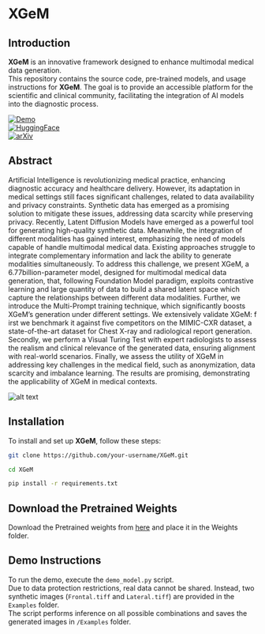 # XGeM

## Introduction
**XGeM** is an innovative framework designed to enhance multimodal medical data generation.  
This repository contains the source code, pre-trained models, and usage instructions for **XGeM**. The goal is to provide an accessible platform for the scientific and clinical community, facilitating the integration of AI models into the diagnostic process.

[![Demo](https://img.shields.io/badge/Demo-View-green)](https://medcodim.unicampus.it/overview)  
[![HuggingFace](https://img.shields.io/badge/HuggingFace-View-blue)](https://huggingface.co/spaces/dmolino/XGeM)  
[![arXiv](https://img.shields.io/badge/arXiv-1234.56789-b31b1b)](https://arxiv.org/abs/2501.04614)


## Abstract
Artificial Intelligence is revolutionizing medical practice, enhancing diagnostic accuracy and healthcare delivery. However, its adaptation in medical settings still faces significant challenges, related to data availability and privacy constraints. Synthetic data has emerged as a promising solution to mitigate these issues, addressing data scarcity while preserving privacy. Recently, Latent Diffusion Models have emerged as a powerful tool for generating high-quality synthetic data. Meanwhile, the integration of different modalities has gained interest, emphasizing the need of models capable of handle multimodal medical data. Existing approaches struggle to integrate complementary information and lack the ability to generate modalities simultaneously. To address this challenge, we present XGeM, a 6.77billion-parameter model, designed for multimodal medical data generation, that, following Foundation Model paradigm, exploits contrastive learning and large quantity of data to build a shared latent space which capture the relationships between different data modalities. Further, we introduce the Multi-Prompt training technique, which significantly boosts XGeM’s generation under different settings. We extensively validate XGeM: f irst we benchmark it against five competitors on the MIMIC-CXR dataset, a state-of-the-art dataset for Chest X-ray and radiological report generation. Secondly, we perform a Visual Turing Test with expert radiologists to assess the realism and clinical relevance of the generated data, ensuring alignment with real-world scenarios. Finally, we assess the utility of XGeM in addressing key challenges in the medical field, such as anonymization, data scarcity and imbalance learning. The results are promising, demonstrating the applicability of XGeM in medical contexts.

![alt text](https://github.com/cosbidev/XGeM/blob/main/Model.png)

 
## Installation
To install and set up **XGeM**, follow these steps:

```bash
git clone https://github.com/your-username/XGeM.git
```
```bash
cd XGeM
```
```bash
pip install -r requirements.txt
```
## Download the Pretrained Weights
Download the Pretrained weights from [here](https://unicampus365-my.sharepoint.com/:u:/g/personal/daniele_molino_unicampus_it/EaeJqsDx5RNFhAij-80UGdEBuiMw9DrnVqy7cvEstgUo3w?e=xdVpt0) and place it in the Weights folder.

## Demo Instructions
To run the demo, execute the `demo_model.py` script.  
Due to data protection restrictions, real data cannot be shared. Instead, two synthetic images (`Frontal.tiff` and `Lateral.tiff`) are provided in the `Examples` folder.  
The script performs inference on all possible combinations and saves the generated images in `/Examples` folder.


